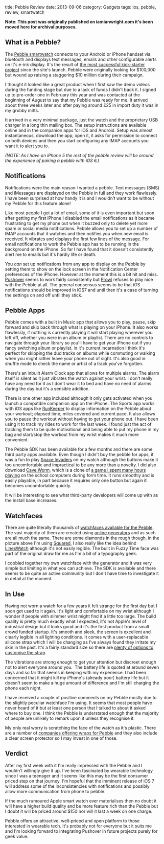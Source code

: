 title: Pebble Review
date: 2013-09-06
category: Gadgets
tags: ios, pebble, review, smartwatch

**Note: This post was originally published on iamianwright.com it's been moved here for archival purposes.**

## What is a Pebble?

The [Pebble smartwatch](http://getpebble.com "Pebble smartwatch") connects to your Android or iPhone handset via bluetooth and displays text messages, emails and other configurable alerts on it's e-ink display. It's the result of [the most successful kick-starter project](http://www.kickstarter.com/projects/597507018/pebble-e-paper-watch-for-iphone-and-android "the most successful kick-starter project") since the site's launch. Pebble were originally looking for $100,000 but wound up raising a staggering $10 million during their campaign.

I thought it looked like a great product when I first saw the demo videos during the funding stage but due to a lack of funds I didn't back it. I signed up to pre-order one in February this year and was contacted at the beginning of August to say that my Pebble was ready for me. It arrived about three weeks later and after paying around £25 in import duty it was in my grubby mitts.

It arrived in a very minimal package, just the watch and the proprietary USB charger in a long thin mailing box. The setup instructions are available online and in the companion apps for iOS and Android. Setup was almost instantaneous, download the app, open it, it asks for permission to connect on both devices and then you start configuring any IMAP accounts you want it to alert you to.

_(NOTE: As I have an iPhone 5 the rest of the pebble review will be around the experience of pairing a pebble with iOS 6.)_

## Notifications

Notifications were the main reason I wanted a pebble. Text messages (SMS) and iMessages are displayed on the Pebble in full and they work flawlessly. I have been surprised at how handy it is and I wouldn't want to be without my Pebble for this feature alone!

Like most people I get a lot of email, some of it is even important but soon after getting my first iPhone I disabled the email notifications as it became frustrating to get my phone out when it buzzed only to delete yet more spam or social media notifications. Pebble allows you to set up a number of IMAP accounts that it watches and then notifies you when new email is received. It vibrates and displays the first few lines of the message. For email notifications to work the Pebble app has to be running in the background on the iPhone. So far I have found that it doesn't consistently alert me to emails but it's hardly life or death.

You _can_ set up notifications from any app to display on the Pebble by setting them to show on the lock screen in the Notification Center preferences of the iPhone. However at the moment this is a bit hit and miss. [Pushover](https://pushover.net "Pushover") seems to work fairly consistently but [Prowl](http://www.prowlapp.com "Prowl") refuses to play nice with the Pebble at all. The general consensus seems to be that iOS notifications should be improved in iOS7 and until then it's a case of turning the settings on and off until they stick.

## Pebble Apps

Pebble comes with a built in Music app that allows you to play, pause, skip forward and skip back through what is playing on your iPhone. It also works flawlessly, if nothing is currently playing it will start playing wherever you left off, whether you were in an album or playlist. There are no controls to navigate through your library so you'll have to get your iPhone out if you fancy switching album or playlist. In it's current incarnation I think it's perfect for skipping the dud tracks on albums while commuting or walking when you might rather leave your phone out of sight. It's also good in shuffle mode to check the name or artist of a track you've forgotten.

There's an inbuilt Alarm Clock app that allows for multiple alarms. The alarm itself is silent as it just vibrates the watch against your wrist. I don't really have any need for it as I don't wear it to bed and have no need of alarms during the day but it's a sensible addition.

There is one other app included although it only gets activated when you launch a compatible companion app on the iPhone. The Sports app works with iOS apps like [RunKeeper](http://runkeeper.com "RunKeeper") to display information on the Pebble about your workout; elapsed time, miles covered and current pace. It also allows you to pause the workout without having to get your phone out. I have been using it to track my rides to work for the last week. I found just the act of tracking them to be quite motivational and being able to put my phone in my bag and start/stop the workout from my wrist makes it much more convenient.

The Pebble SDK has been available for a few months and there are some third party apps available. Even though I didn't buy the pebble for apps, it was a fun to play [Space Invaders](http://www.allpebble.com/watchapps/162_Space_Invaders "Space Invaders") on my watch although the buttons make it too uncomfortable and impractical to be any more than a novelty. I did also download [Cave Worm](http://pbbl.me/6rtjz "Cave Worm"), which is a clone of [a game I spent many hours playing](http://www.albinoblacksheep.com/games/cave "a game I spent many hours playing") on the school computers during form time. It runs smoothly and is easily playable, in part because it requires only one button but again it becomes uncomfortable quickly.

It will be interesting to see what third-party developers will come up with as the install base increases.

## Watchfaces

There are quite literally thousands of [watchfaces available for the Pebble](http://www.mypebblefaces.com "watchfaces available for the Pebble"). The vast majority of them are created using [online generators](http://watchface-generator.de "online generators") and as such are all much the same. There are some diamonds in the rough though, in the picture above I'm using [Squared](http://pbbl.me/f7yue "Squared"), I also really like the idea behind [LinesWatch](http://www.allpebble.com/watchapps/133_LinesWatch "LinesWatch") although it's not easily legible. The built in Fuzzy Time face was part of the original draw for me as I'm a bit of a typography geek.

I cobbled together my own watchface with the generator and it was very simple but limiting in what you can achieve. The SDK is available and there seems to be quite an active community but I don't have time to investigate it in detail at the moment.

## In Use

Having not worn a watch for a few years it felt strange for the first day but I soon got used to it again. It's light and comfortable on my wrist although I wonder if people with slimmer wrist might find it a little too large. The build quality is pretty much exactly what I expected, it's not Apple's level of industrial design but it looks good and it's the first product from a small crowd funded startup. It's smooth and sleek, the screen is excellent and clearly legible in all lighting conditions. It comes with a user-replacable silicone strap which I will be changing as I've always found they irritate my skin in the past. It's a fairly standard size so there are [plenty of options to customise the strap](http://www.ebay.co.uk/bhp/22mm-watch-strap "plenty of options to customise the strap").

The vibrations are strong enough to get your attention but discreet enough not to alert everyone around you.  The battery life is quoted at around seven days and so far that seems in keeping with my experience. I had been concerned that it might kill my iPhone's (already poor) battery life but it doesn't seem to make a huge amount of difference and I'm still charging the phone each night.

I have received a couple of positive comments on my Pebble mostly due to the slightly peculiar watchface I'm using. It seems that most people have never heard of it but at least one person that I talked to about it asked where to buy one. I think the Pebble is understated enough that the majority of people are unlikely to remark upon it unless they recognise it.

My only real worry is scratching the face of the watch as it's plastic. There are a number of [companies offering wraps for Pebble](http://www.gadgetwraps.com/devices/pebble-watch.html "companies offering wraps for Pebble") and they also include a clear screen protector so I may invest in one of those.

## Verdict

After my first week with it I'm really impressed with the Pebble and I wouldn't willingly give it up. I've been fascinated by wearable technology since I was a teenager and it seems like this may be the first consumer priced step on that journey. I'm hopeful that the imminent release of iOS 7 will address some of the inconsistencies with notifications and possibly allow more communication from phone to pebble.

If the much rumoured Apple smart watch ever materialises then no doubt it will have a higher build quality and be more feature rich than the Pebble but I doubt it will be priced around $150 nor will it last a week on one charge.

Pebble offers an attractive, well-priced and open platform to those interested in wearable tech. It's probably not for everyone but it suits me and I'm looking forward to integrating Pushover in future projects purely for geek value.
